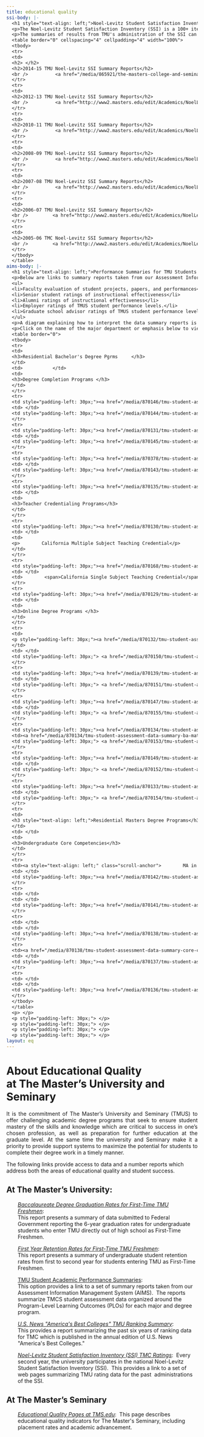 ```yaml
---
title: educational quality
ssi-body: |-
  <h1 style="text-align: left;">Noel-Levitz Student Satisfaction Inventory Summary Reports</h1>
  <p>The Noel-Levitz Student Satisfaction Inventory (SSI) is a 100+ item national survey which asks students to use two 7-step scales to rate the relative <span style="text-decoration: underline;">importance</span> and their relative <span style="text-decoration: underline;">satisfaction</span> with virtually every aspect of college life.  The Master's University administered the SSI annually from 1997 to 2008 during the month of November.  Beginning in 2010, the schedule was shifted to administer the survey to its students during the fall semester of every even-numbered years.</p>
  <p>The summaries of results from TMU's administration of the SSI can be accessed via the links below:</p>
  <table border="0" cellspacing="4" cellpadding="4" width="100%">
  <tbody>
  <tr>
  <td>
  <h2> </h2>
  <h2>2014-15 TMU Noel-Levitz SSI Summary Reports</h2>
  <br />          <a href="/media/865921/the-masters-college-and-seminary-ssi-12-2014.html" target="_blank" title="The Master's College and Seminary - SSI - 12-2014.html"><span style="text-decoration: underline;">Noel Levitz 2014 Survey: TMU compared to 4-Year Private Institutions</span></a></td>
  </tr>
  <tr>
  <td>
  <h2>2012-13 TMU Noel-Levitz SSI Summary Reports</h2>
  <br />          <a href="http://www2.masters.edu/edit/Academics/NoelLevitz2012/The Master's College and Seminary - SSI - 12-2012.html" target="_blank">Noel Levitz 2012 Survey: TMU compared to 4-Year Private Institutions</a></td>
  </tr>
  <tr>
  <td>
  <h2>2010-11 TMU Noel-Levitz SSI Summary Reports</h2>
  <br />          <a href="http://www2.masters.edu/edit/Academics/NoelLevitz2010/The Master's College and Seminary vs CCCU Fall 2009 - 2010.html" target="_blank">Noel Levitz 2010 Survey: TMU compared to 4-Year Private Institutions</a></td>
  </tr>
  <tr>
  <td>
  <h2>2008-09 TMU Noel-Levitz SSI Summary Reports</h2>
  <br />          <a href="http://www2.masters.edu/edit/Academics/NoelLevitz2008/The Master's College and Seminary - 12-2008.html" target="_blank">Noel Levitz 2008 Survey: TMU compared to 4-Year Private Institutions</a><br />          <a href="http://www2.masters.edu/edit/Academics/NoelLevitz2008/The Master's College and Seminary vs CCCU Fall 2007 - 2-2008.html" target="_blank">Noel Levitz 2008 Survey: TMU compared to CCCU Schools</a></td>
  </tr>
  <tr>
  <td>
  <h2>2007-08 TMU Noel-Levitz SSI Summary Reports</h2>
  <br />          <a href="http://www2.masters.edu/edit/Academics/NoelLevitz2007/The Master's College and Seminary - 12-2007.html" target="_blank">Noel Levitz 2007 Survey: TMU compared to 4-Year Private Institutions</a><br />         <a href="http://www2.masters.edu/edit/Academics/NoelLevitz2007/The Master's College and Seminary vs CCCU Fall 2007 - 2-2008.html" target="_blank">Noel Levitz 2007 Survey: TMU compared to CCCU Schools</a><br />         <a href="http://www2.masters.edu/edit/Academics/NoelLevitz2007/The Master's College and Seminary - Year to Year Report - 12-2007.html" target="_blank">Noel Levitz 2007 Survey: TMU Year-to-Year Report</a></td>
  </tr>
  <tr>
  <td>
  <h2>2006-07 TMU Noel-Levitz SSI Summary Reports</h2>
  <br />         <a href="http://www2.masters.edu/edit/Academics/NoelLevitz2006/The Master's College and Seminary - 11-2006.htm" target="_blank">Noel Levitz 2006 Survey: TMU compared to 4-Year Private Institutions</a><br />         <a href="http://www2.masters.edu/edit/Academics/NoelLevitz2006/TMC vs. CCCU Fall 2006 - 2-2007.html" target="_blank">Noel Levitz 2006 Survey: TMU compared to CCCU Schools</a></td>
  </tr>
  <tr>
  <td>
  <h2>2005-06 TMC Noel-Levitz SSI Summary Reports</h2>
  <br />         <a href="http://www2.masters.edu/edit/Academics/NoelLevitz2005/The Master's College and Seminary - 11-2005.html" target="_blank">Noel Levitz 2005 Survey: TMU compared to 4-Year Private Institutions</a><br />         <a href="http://www2.masters.edu/edit/Academics/NoelLevitz2005/The Master's College and Seminary vs. CCCU Fall 2005 - 12-2005.html" target="_blank">Noel Levitz 2005 Survey: TMU compared to CCCU Schools</a><br />         <a href="http://www2.masters.edu/edit/Academics/NoelLevitz2005/The Master's College and Seminary - Year to Year Report - 11-2005.html" target="_blank">Noel Levitz 2005 Survey: TMU Year-to-Year Report</a></td>
  </tr>
  </tbody>
  </table>
aims-body: |-
  <h1 style="text-align: left;">Performance Summaries for TMU Students <br />on Program-Level Learning Outcomes</h1>
  <p>Below are links to summary reports taken from our Assessment Information Management System (AIMS).  These reports summarize TMU student assessment data organized around the Program-Level Learning Outcomes (PLOs) for each major, emphasis, and degree program.  For each PLO, the types of data that may be present include:</p>
  <ul>
  <li>Faculty evaluation of student projects, papers, and performances</li>
  <li>Senior student ratings of instructional effectiveness</li>
  <li>Alumni ratings of instructional effectiveness</li>
  <li>Employer ratings of TMUS student performance levels.</li>
  <li>Graduate school advisor ratings of TMUS student performance levels.</li>
  </ul>
  <p>A diagram explaining how to interpret the data summary reports is can be accessed <a href="/media/870156/tmu-student-assessment-data-summary-format.pdf" title="TMU Student Assessment Data Summary Format.pdf">here</a>.</p>
  <p>Click on the name of the major department or emphasis below to view the AIMS summary report for that academic area.</p>
  <table border="0">
  <tbody>
  <tr>
  <td>
  <h3>Residential Bachelor's Degree Pgrms     </h3>
  </td>
  <td>           </td>
  <td>
  <h3>Degree Completion Programs </h3>
  </td>
  </tr>
  <tr>
  <td style="padding-left: 30px;"><a href="/media/870146/tmu-student-assessment-data-summary-general-education.pdf" title="TMU Student Assessment Data Summary - General Education.pdf">Undergraduate General Education</a>    </td>
  <td> </td>
  <td style="padding-left: 30px;"><a href="/media/870144/tmu-student-assessment-data-summary-dcp-biblical-counseling.pdf" title="TMU Student Assessment Data Summary - DCP - Biblical Counseling.pdf">Biblical Counseling</a></td>
  </tr>
  <tr>
  <td style="padding-left: 30px;"><a href="/media/870131/tmu-student-assessment-data-summary-ba-biblical-studies.pdf" title="TMU Student Assessment Data Summary - BA Biblical Studies.pdf">Biblical Studies  </a></td>
  <td> </td>
  <td style="padding-left: 30px;"><a href="/media/870145/tmu-student-assessment-data-summary-dcp-christian-ministries.pdf" title="TMU Student Assessment Data Summary - DCP - Christian Ministries.pdf">Christian Ministries</a></td>
  </tr>
  <tr>
  <td style="padding-left: 30px;"><a href="/media/870378/tmu-student-assessment-data-summary-bs-business-administration-revised.pdf" title="TMU Student Assessment Data Summary - BS Business Administration.pdf">Business Administration</a>               </td>
  <td> </td>
  <td style="padding-left: 30px;"><a href="/media/870143/tmu-student-assessment-data-summary-dcp-organizational-management.pdf" title="TMU Student Assessment Data Summary - DCP - Organizational Management.pdf">Organizational Management</a></td>
  </tr>
  <tr>
  <td style="padding-left: 30px;"><a href="/media/870135/tmu-student-assessment-data-summary-bs-biological-sciences.pdf" title="TMU Student Assessment Data Summary - BS Biological Sciences.pdf">Biological & Physical Sciences </a>       </td>
  <td> </td>
  <td>
  <h3>Teacher Credentialing Programs</h3>
  </td>
  </tr>
  <tr>
  <td style="padding-left: 30px;"><a href="/media/870130/tmu-student-assessment-data-summary-ba-communication.pdf" title="TMU Student Assessment Data Summary - BA Communication.pdf">Communication</a></td>
  <td> </td>
  <td>
  <p>        California Multiple Subject Teaching Credential</p>
  </td>
  </tr>
  <tr>
  <td style="padding-left: 30px;"><a href="/media/870168/tmu-student-assessment-data-summary-bs-computer-information-sciences.pdf" title="TMU Student Assessment Data Summary - BS Computer & Information Sciences.pdf">Computer & Information Sciences</a></td>
  <td> </td>
  <td>        <span>California Single Subject Teaching Credential</span></td>
  </tr>
  <tr>
  <td style="padding-left: 30px;"><a href="/media/870129/tmu-student-assessment-data-summary-ba-english.pdf" title="TMU Student Assessment Data Summary - BA English.pdf">English</a></td>
  <td> </td>
  <td>
  <h3>Online Degree Programs </h3>
  </td>
  </tr>
  <tr>
  <td>
  <p style="padding-left: 30px;"><a href="/media/870132/tmu-student-assessment-data-summary-ba-history.pdf" title="TMU Student Assessment Data Summary - BA History.pdf">History</a></p>
  </td>
  <td> </td>
  <td style="padding-left: 30px;"> <a href="/media/870150/tmu-student-assessment-data-summary-tmu-online-ba-biblical-counsel.pdf" title="TMU Student Assessment Data Summary - TMU Online - BA - Biblical Counsel....pdf">BA in Biblical Counseling</a></td>
  </tr>
  <tr>
  <td style="padding-left: 30px;"><a href="/media/870139/tmu-student-assessment-data-summary-bs-family-consumer-sciences.pdf" title="TMU Student Assessment Data Summary - BS Family & Consumer Sciences.pdf">Home Economics - Family & Consumer Sciences</a></td>
  <td> </td>
  <td style="padding-left: 30px;"> <a href="/media/870151/tmu-student-assessment-data-summary-tmu-online-ba-biblical-studies.pdf" title="TMU Student Assessment Data Summary - TMU Online - BA - Biblical Studies....pdf">BA in Biblical Studies</a></td>
  </tr>
  <tr>
  <td style="padding-left: 30px;"><a href="/media/870147/tmu-student-assessment-data-summary-kinesiology-physical-education.pdf" title="TMU Student Assessment Data Summary - Kinesiology - Physical Education.pdf">Kinesiology & Physical Education</a></td>
  <td> </td>
  <td style="padding-left: 30px;"> <a href="/media/870155/tmu-student-assessment-data-summary-tmu-online-ba-christian-minist.pdf" title="TMU Student Assessment Data Summary - TMU Online - BA - Christian Minist....pdf">BA in Christian Ministries</a></td>
  </tr>
  <tr>
  <td style="padding-left: 30px;"><a href="/media/870134/tmu-student-assessment-data-summary-ba-mathematics.pdf" title="TMU Student Assessment Data Summary - BA Mathematics.pdf">Mathematics</a></td>
  <td><a href="/media/870134/tmu-student-assessment-data-summary-ba-mathematics.pdf" title="TMU Student Assessment Data Summary - BA Mathematics.pdf"> </a></td>
  <td style="padding-left: 30px;"> <a href="/media/870153/tmu-student-assessment-data-summary-tmu-online-ba-organizational-m.pdf" title="TMU Student Assessment Data Summary - TMU Online - BA - Organizational M....pdf">BA in Organizational Management</a></td>
  </tr>
  <tr>
  <td style="padding-left: 30px;"><a href="/media/870149/tmu-student-assessment-data-summary-music.pdf" title="TMU Student Assessment Data Summary - Music.pdf">Music</a></td>
  <td> </td>
  <td style="padding-left: 30px;"> <a href="/media/870152/tmu-student-assessment-data-summary-tmu-online-ma-biblical-studies.pdf" title="TMU Student Assessment Data Summary - TMU Online - MA - Biblical Studies....pdf">MA in Biblical Studies </a></td>
  </tr>
  <tr>
  <td style="padding-left: 30px;"><a href="/media/870133/tmu-student-assessment-data-summary-ba-political-studies.pdf" title="TMU Student Assessment Data Summary - BA Political Studies.pdf">Political Studies</a></td>
  <td> </td>
  <td style="padding-left: 30px;"> <a href="/media/870154/tmu-student-assessment-data-summary-tmu-online-mba.pdf" title="TMU Student Assessment Data Summary - TMU Online - MBA.PDF">Master of Business Administration (MBA)</a></td>
  </tr>
  <tr>
  <td>
  <h3 style="text-align: left;">Residential Masters Degree Programs</h3>
  </td>
  <td> </td>
  <td>
  <h3>Undergraduate Core Competencies</h3>
  </td>
  </tr>
  <tr>
  <td><a style="text-align: left;" class="scroll-anchor">        MA in Biblical Counseling</a></td>
  <td> </td>
  <td style="padding-left: 30px;"><a href="/media/870142/tmu-student-assessment-data-summary-core-comp-written-communication.pdf" title="TMU Student Assessment Data Summary - Core Comp - Written Communication.pdf">Written Communication</a></td>
  </tr>
  <tr>
  <td> </td>
  <td> </td>
  <td style="padding-left: 30px;"><a href="/media/870141/tmu-student-assessment-data-summary-core-comp-spoken-communication.pdf" title="TMU Student Assessment Data Summary - Core Comp - Spoken Communication.pdf">Spoken Communication</a></td>
  </tr>
  <tr>
  <td> </td>
  <td> </td>
  <td style="padding-left: 30px;"><a href="/media/870138/tmu-student-assessment-data-summary-core-comp-critical-thinking.pdf" title="TMU Student Assessment Data Summary - Core Comp - Critical Thinking.pdf">Critical Thinking</a></td>
  </tr>
  <tr>
  <td><a href="/media/870138/tmu-student-assessment-data-summary-core-comp-critical-thinking.pdf" title="TMU Student Assessment Data Summary - Core Comp - Critical Thinking.pdf"> </a></td>
  <td> </td>
  <td style="padding-left: 30px;"><a href="/media/870137/tmu-student-assessment-data-summary-core-comp-information-literacy.pdf" title="TMU Student Assessment Data Summary - Core Comp - Information Literacy.pdf">Information Literacy</a></td>
  </tr>
  <tr>
  <td> </td>
  <td> </td>
  <td style="padding-left: 30px;"><a href="/media/870136/tmu-student-assessment-data-summary-core-comp-quantitative-reasoning.pdf" title="TMU Student Assessment Data Summary - Core Comp - Quantitative Reasoning....pdf">Quantitative Reasoning </a></td>
  </tr>
  </tbody>
  </table>
  <p> </p>
  <p style="padding-left: 30px;"> </p>
  <p style="padding-left: 30px;"> </p>
  <p style="padding-left: 30px;"> </p>
  <p style="padding-left: 30px;"> </p>
layout: eq
---
```


<h1 style="text-align: left;">About Educational Quality <br />at The Master’s University and Seminary</h1>
<p style="text-align: justify;">It is the commitment of The Master’s University and Seminary (TMUS) to offer challenging academic degree programs that seek to ensure student mastery of the skills and knowledge which are critical to success in one’s chosen profession, as well as preparation for further education at the graduate level. At the same time the university and Seminary make it a priority to provide support systems to maximize the potential for students to complete their degree work in a timely manner.</p>
<p>The following links provide access to data and a number reports which address both the areas of educational quality and student success.</p>
<h2><span>At The Master’s University: </span></h2>
<p style="text-align: left; padding-left: 30px;"><span><i><span style="text-decoration: underline;"><a href="/media/867336/fall-2009-ftft-frsh-grad-by-aug-31-15-4-yr-summary-jan-27-2016.pdf"  title="TMC Grad Rates PDF">Baccalaureate Degree Graduation Rates for First-Time TMU Freshmen</a></span></i></span>:  <br />This report presents a summary of data submitted to Federal Government reporting the 6-year graduation rates for undergraduate students who enter TMU directly out of high school as First-Time Freshmen.</p>
<p style="padding-left: 30px;"><a href="/media/867095/tmc-ftf-retention-rates-since-2000-updated-nov-2015.pdf" target="_blank" title="TMC FTF Retention Rates Since 2000 - Updated Nov 2015.pdf"><span><i><span style="text-decoration: underline;">First Year Retention Rates for First-Time TMU Freshmen</span></i></span></a>: <br />This report presents a summary of undergraduate student retention rates from first to second year for students entering TMU as First-Time Freshmen.</p>
<p style="padding-left: 30px;"><span class="italicText"><span style="text-decoration: underline;"><a href="#test2" onClick="$('ul.tabs').tabs('select_tab', 'test2');" title="AIMS Summaries">TMU Student Academic Performance Summaries</a></span></span>: <br />This option provides a link to a set of summary reports taken from our Assessment Information Management System (AIMS).  The reports summarize TMCS student assessment data organized around the Program-Level Learning Outcomes (PLOs) for each major and degree program.</p>
<p style="padding-left: 30px;"><a href="/media/867293/tmc-usn-six-year-rankings-summary-2016.pdf" target="_blank" title="TMC USN Six Year Rankings Summary 2016.pdf"><span><i><span style="text-decoration: underline;">U.S. News "America's Best Colleges" TMU Ranking Summary</span></i></span></a>: <br />This provides a report summarizing the past six years of ranking data for TMC which is published in the annual edition of U.S. News "America's Best Colleges."</p>
<p style="padding-left: 30px;"><span><i><span style="text-decoration: underline;"><a href="#test1" onClick="$('ul.tabs').tabs('select_tab', 'test1');"  title="TMC SSI Summaries">Noel-Levitz Student Satisfaction Inventory (SSI) TMC Ratings</a></span></i></span>:  Every second year, the university participates in the national Noel-Levitz Student Satisfaction Inventory (SSI).  This provides a link to a set of web pages summarizing TMU rating data for the past  administrations of the SSI.</p>
<h2><span>At The Master’s Seminary </span></h2>
<p style="padding-left: 30px;"><a href="http://www.tms.edu/about-the-seminary/educational-quality/" target="_blank" title="TMS Educational Quality"><span><i><span style="text-decoration: underline;">Educational Quality Pages at TMS.edu</span></i></span></a>:  This page describes educational quality indicators for The Master's Seminary, including placement rates and academic advancement.</p>
<h2><span> </span></h2>
<h2><span> </span></h2>
